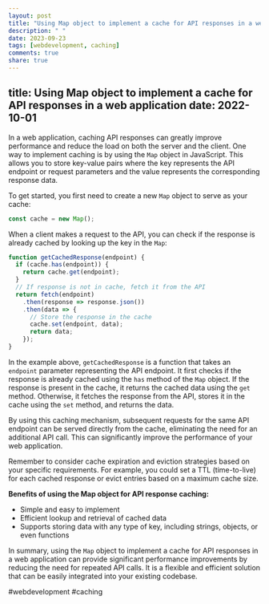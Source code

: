 ```yaml
---
layout: post
title: "Using Map object to implement a cache for API responses in a web application"
description: " "
date: 2023-09-23
tags: [webdevelopment, caching]
comments: true
share: true
---
```

title: Using Map object to implement a cache for API responses in a web application
date: 2022-10-01
---

In a web application, caching API responses can greatly improve performance and reduce the load on both the server and the client. One way to implement caching is by using the `Map` object in JavaScript. This allows you to store key-value pairs where the key represents the API endpoint or request parameters and the value represents the corresponding response data.

To get started, you first need to create a new `Map` object to serve as your cache:

```javascript
const cache = new Map();
```

When a client makes a request to the API, you can check if the response is already cached by looking up the key in the `Map`:

```javascript
function getCachedResponse(endpoint) {
  if (cache.has(endpoint)) {
    return cache.get(endpoint);
  }
  // If response is not in cache, fetch it from the API
  return fetch(endpoint)
    .then(response => response.json())
    .then(data => {
      // Store the response in the cache
      cache.set(endpoint, data);
      return data;
    });
}
```

In the example above, `getCachedResponse` is a function that takes an `endpoint` parameter representing the API endpoint. It first checks if the response is already cached using the `has` method of the `Map` object. If the response is present in the cache, it returns the cached data using the `get` method. Otherwise, it fetches the response from the API, stores it in the cache using the `set` method, and returns the data.

By using this caching mechanism, subsequent requests for the same API endpoint can be served directly from the cache, eliminating the need for an additional API call. This can significantly improve the performance of your web application.

Remember to consider cache expiration and eviction strategies based on your specific requirements. For example, you could set a TTL (time-to-live) for each cached response or evict entries based on a maximum cache size.

**Benefits of using the Map object for API response caching:**
- Simple and easy to implement
- Efficient lookup and retrieval of cached data
- Supports storing data with any type of key, including strings, objects, or even functions

In summary, using the `Map` object to implement a cache for API responses in a web application can provide significant performance improvements by reducing the need for repeated API calls. It is a flexible and efficient solution that can be easily integrated into your existing codebase.

#webdevelopment #caching